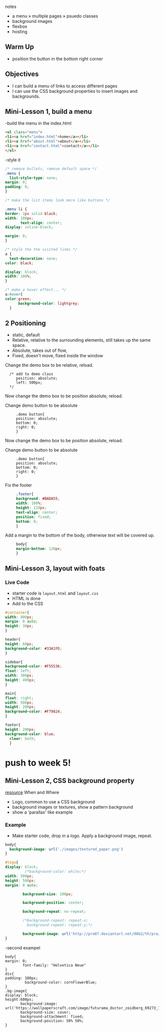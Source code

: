 notes
- a menu » multiple pages » psuedo classes
- background images
- flexbox
- hosting

## Warm Up
- position the button in the bottom right corner

## Objectives
- I can build a menu of links to access different pages
- I can use the CSS background properties to insert images and backgrounds.

## Mini-Lesson 1, build a menu
-build the menu in the index.html
```html
<ul class="menu">
<li><a href="index.html">home</a></li>
<li><a href="about.html">about</a></li>
<li><a href="contact.html">contact</a></li>
</ul>
```
-style it
```css
/* remove bullets, remove default space */
.menu {
  list-style-type: none;
margin: 0;
padding: 0;
}

/* make the list items look more like buttons */

.menu li {
border: 1px solid black;
width: 100px;
       text-align: center;
display: inline-block;

margin: 0;
}

/* style the the visited links */
a {
  text-decoration: none;
color: black;

display: block;
width: 100%;
}

/* make a hover effect... */
a:hover{
color:green;
      background-color: lightgrey;
  }
```



## 2 Positioning
- static, default
- Relative, relative to the surrounding elements, still takes up the same space.
- Absolute, takes out of flow,
- Fixed, doesn't move, fixed inside the window

Change the demo box to be relative, reload.
```
  /* add to demo class
     position: absolute;
     left: 500px;
  */
```

Now change the demo box to be position absolute, reload.

Change demo button to be absolute
```
     .demo button{
     position: absolute;
     bottom: 0;
     right: 0;
     }
```

Now change the demo box to be position absolute, reload.

Change demo button to be absolute
```
     .demo button{
     position: absolute;
     bottom: 0;
     right: 0;
     }
```


Fix the footer
```css
     .footer{
     background: #BADA55;
     width: 100%;
     height: 120px;
     text-align: center;
     position: fixed;
     bottom: 0;
     }
```
Add a margin to the bottom of the body, otherwise text will be covered up.
```css
     body{
     margin-bottom: 120px;
     }
```

## Mini-Lesson 3, layout with foats

### Live Code
- starter code is `layout.html` and `layout.css`
- HTML is done
- Add to the CSS

```css
#container{
width: 800px;
margin: 0 auto;
height: 30px;
}

header{
height: 60px;
background-color: #33A1FD;
}

sidebar{
background-color: #F55536;
float: left;
width: 300px;
height: 400px;
}

main{
float: right;
width: 500px;
height: 200px;
background-color: #F79824;
}

footer{
height: 200px;
background-color: blue;
  clear: both;
  }
```

# push to week 5!
## Mini-Lesson 2, CSS background property
[resource](https://css-tricks.com/almanac/properties/b/background-image/)
When and Where
- Logo, common to use a CSS background
- background images or textures, show a pattern background
- show a 'parallax' like example

### Example
- Make starter code, drop in a logo. Apply a background image, repeat.

```css
body{
  background-image: url('./images/textured_paper.png')
}

#logo{
display: block;
         /*background-color: white;*/
width: 500px;
height: 500px;
margin: 0 auto;

        background-size: 100px;

        background-position: center;

        background-repeat: no-repeat;

        /*background-repeat: repeat-x;
          background-repeat: repeat-y;*/

        background-image: url('http://pre07.deviantart.net/08b2/th/pre/f/2012/050/0/b/planet_express_logo_by_chupacabrathing-d4qbo3v.png');
}
```
-second exampel
```
body{
margin: 0;
        font-family: "Helvetica Neue"
}
div{
padding: 100px;
         background-color: cornFlowerBlue;
}
.bg-image{
display: block;
height:600px;
       background-image: url('https://wallpaperscraft.com/image/futurama_doctor_zoidberg_69273_1920x1080.jpg');
       background-size: cover;
       background-attachment: fixed;
       background-position: 50% 50%;
}
```


